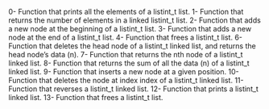 0- Function that prints all the elements of a listint_t list.
1- Function that returns the number of elements in a linked listint_t list.
2- Function that adds a new node at the beginning of a listint_t list.
3- Function that adds a new node at the end of a listint_t list.
4- Function that frees a listint_t list.
6- Function that deletes the head node of a listint_t linked list, and returns the head node’s data (n).
7- Function that returns the nth node of a listint_t linked list.
8- Function that returns the sum of all the data (n) of a listint_t linked list.
9- Function that inserts a new node at a given position.
10- Function that deletes the node at index index of a listint_t linked list.
11- Function that reverses a listint_t linked list.
12- Function that prints a listint_t linked list.
13- Function that frees a listint_t list.